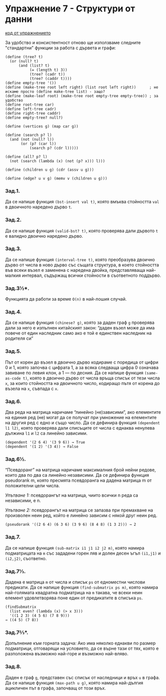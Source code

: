 # Упражнение 7 - Структури от данни

[код от упражнението](ex07-20191119-solutions.rkt)

За удобство и консистентност отново ще използваме следните "стандартни" функции за работа с дървета и графи:
```
(define (tree? t)
  (or (null? t)
      (and (list? t)
           (= (length t) 3))
           (tree? (cadr t))
           (tree? (caddr t))))
(define empty-tree '())
(define (make-tree root left right) (list root left right))      ; не искаме просто (define make-tree list) - защо?
(define (make-leaf root) (make-tree root empty-tree empty-tree)) ; за удобство
(define root-tree car)
(define left-tree cadr)
(define right-tree caddr)
(define empty-tree? null?)
```
```
(define (vertices g) (map car g))

(define (search p? l)
  (and (not (null? l))
       (or (p? (car l))
           (search p? (cdr l)))))

(define (all? p? l)
  (not (search (lambda (x) (not (p? x))) l)))

(define (children u g) (cdr (assv u g)))

(define (edge? u v g) (memv v (children u g)))
```
### Зад.1.
Да се напише функция `(bst-insert val t)`, която вмъква стойността `val` в двоичното наредено дърво `t`.
### Зад.2.
Да се напише функция `(valid-bst? t)`, която проверява дали дървото `t` е валидно двоично наредено дърво.
### Зад.3.
Да се напише функция `(interval-tree t)`, която преобразува двоично дърво от числа в ново дърво със същата структура, в което стойността във всеки възел е заменена с наредена двойка, представляваща най-малкия интервал, съдържащ всички стойности в съответното поддърво.
### Зад.3½*.
Функцията да работи за време `O(n)` в най-лошия случай.
### Зад.4.
Да се напише функция `(chinese? g)`, която за даден граф `g`
проверява дали за него е изпълнен китайският закон: “даден възел може да има повече от един наследник само ако е той е единствен наследник на родителя си”
### Зад.5.
Път от корен до възел в двоично дърво кодираме с поредица от цифри 0 и 1, която започва с цифрата 1, а за всяка следваща цифра 0 означава завиване по левия клон, а 1 — по десния. Да се напише функция `(same-as-code t)`, която в двоично дърво от числа връща списък от тези числа `x`, за които стойността на двоичното число, кодиращо пътя от корена до възела на `x`, съвпада с `x`.
### Зад.6.
Два реда на матрица наричаме “линейно (не)зависими”, ако елементите на единия ред (не) могат да се получат при умножение на елементите на другия ред с едно и също число. Да се дефинира функция `(dependent l1 l2)`, която проверява дали списъците от числа с еднаква ненулева дължина `l1` и `l2` са линейно зависими.
```
(dependent '(2 6 4) '(3 9 6)) → True
(dependent '(1 2) '(3 4)) → False
```
### Зад.6½.
“Псевдоранг” на матрица наричаме максималния брой нейни редове, които два по два са линейно независими. Да се дефинира функция pseudorank m, която пресмята псевдоранга на дадена матрица m от положителни цели числа.

_Упътване 1:_ псевдорангът на матрица, чиито всички n реда са независими, е n.

_Упътване 2:_ псевдорангът на матрица се запазва при премахване на произволен неин ред, който е линейно зависим с някой друг неин ред.
```
(pseudorank '((2 6 4) (6 3 6) (3 9 6) (8 4 8) (1 3 2))) → 2
```
### Зад.7.
Да се напише функция `(sub-matrix i1 j1 i2 j2 m)`, която намира подматрицата на `m` със зададени горен ляв и долен десен ъгъл `(i1,j1)` и `(i2,j2)`, съответно.
### Зад.7⅓.
Дадена е матрица `m` от числа и списък `ps` от едноместни числови предикати. Да се напише функция `(find-submatrix ps m)`, която намира най-голямата квадратна подматрица на `m` такава, че всеки неин елемент удовлетворява поне един от предикатите в списъка `ps`.
```
(findSubmatrix
  (list even? (lambda (x) (> x 3)))
  '((1 2 3) (4 5 6) (7 8 9)))
→ ((4 5) (7 8))
```
### Зад.7⅔*.
Допълнение към горната задача: Ако има няколко еднакви по размер подматрици, отговарящи на условието, да се върне тази от тях, която е разположена възможно най-горе и възможно най-вляво.
### Зад.8.
Даден е граф `g`, представен със списък от наследници и връх `u` в графа. Да се напише функция `(max-path u g)`, която намира най-дългия ацикличен път в графа, започващ от този връх.
